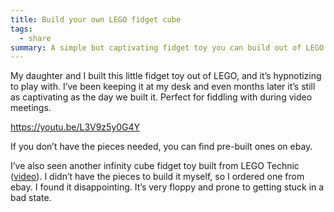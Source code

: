 ```yaml
---
title: Build your own LEGO fidget cube
tags:
  - share
summary: A simple but captivating fidget toy you can build out of LEGO
---
```

My daughter and I built this little fidget toy out of LEGO, and it’s hypnotizing to play with. I’ve been keeping it at my desk and even months later it’s still as captivating as the day we built it. Perfect for fiddling with during video meetings.

<https://youtu.be/L3V9z5y0G4Y>

If you don’t have the pieces needed, you can find pre-built ones on ebay.

I’ve also seen another infinity cube fidget toy built from LEGO Technic ([video](https://www.youtube.com/watch?v=DbPBwtX-BaE)). I didn’t have the pieces to build it myself, so I ordered one from ebay. I found it disappointing. It’s very floppy and prone to getting stuck in a bad state.
